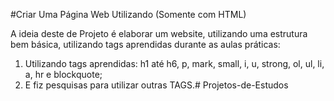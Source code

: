 #Criar Uma Página Web Utilizando (Somente com HTML)

A ideia deste de Projeto é elaborar um website, utilizando uma estrutura bem básica, utilizando tags aprendidas durante as aulas práticas:
 
1. Utilizando tags aprendidas: h1 até h6, p, mark, small, i, u, strong, ol, ul, li, a, hr e blockquote;
2. E fiz pesquisas para utilizar outras TAGS.# Projetos-de-Estudos

